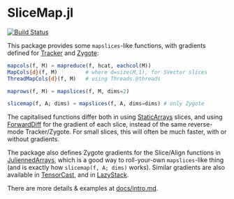# SliceMap.jl

[![Build Status](https://github.com/mcabbott/SliceMap.jl/workflows/CI/badge.svg)](https://github.com/mcabbott/SliceMap.jl/actions?query=workflow%3ACI)

This package provides some `mapslices`-like functions, with gradients defined for 
[Tracker](https://github.com/FluxML/Tracker.jl) and [Zygote](https://github.com/FluxML/Zygote.jl):

```julia
mapcols(f, M) ≈ mapreduce(f, hcat, eachcol(M))
MapCols{d}(f, M)         # where d=size(M,1), for SVector slices
ThreadMapCols{d}(f, M)   # using Threads.@threads

maprows(f, M) ≈ mapslices(f, M, dims=2)

slicemap(f, A; dims) ≈ mapslices(f, A, dims=dims) # only Zygote
```

The capitalised functions differ both in using [StaticArrays](https://github.com/JuliaArrays/StaticArrays.jl) 
slices, and using [ForwardDiff](https://github.com/JuliaDiff/ForwardDiff.jl) for the gradient of each slice,
instead of the same reverse-mode Tracker/Zygote.
For small slices, this will often be much faster, with or without gradients. 

The package also defines Zygote gradients for the Slice/Align functions in 
[JuliennedArrays](https://github.com/bramtayl/JuliennedArrays.jl), 
which is a good way to roll-your-own `mapslices`-like thing (and is exactly 
how `slicemap(f, A; dims)` works). Similar gradients are also available in
[TensorCast](https://github.com/mcabbott/TensorCast.jl), 
and in [LazyStack](https://github.com/mcabbott/LazyStack.jl).

There are more details & examples at [docs/intro.md](docs/intro.md). 


